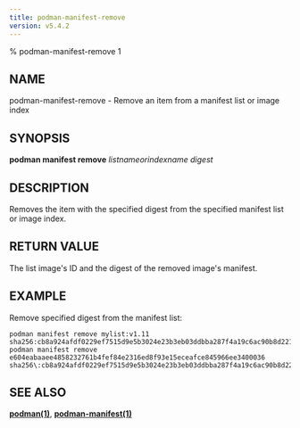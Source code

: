 ```yaml
---
title: podman-manifest-remove
version: v5.4.2
---
```


% podman-manifest-remove 1

## NAME
podman\-manifest\-remove - Remove an item from a manifest list or image index

## SYNOPSIS
**podman manifest remove** *listnameorindexname* *digest*

## DESCRIPTION
Removes the item with the specified digest from the specified manifest list or image index.

## RETURN VALUE
The list image's ID and the digest of the removed image's manifest.

## EXAMPLE

Remove specified digest from the manifest list:
```
podman manifest remove mylist:v1.11 sha256:cb8a924afdf0229ef7515d9e5b3024e23b3eb03ddbba287f4a19c6ac90b8d221
podman manifest remove e604eabaaee4858232761b4fef84e2316ed8f93e15eceafce845966ee3400036 sha256\:cb8a924afdf0229ef7515d9e5b3024e23b3eb03ddbba287f4a19c6ac90b8d221
```

## SEE ALSO
**[podman(1)](podman.1.md)**, **[podman-manifest(1)](podman-manifest.1.md)**

